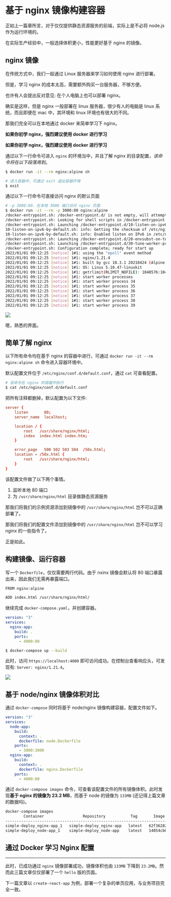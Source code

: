 # 基于 nginx 镜像构建容器

正如上一篇章所言，对于仅仅提供静态资源服务的前端，实际上是不必将 node.js 作为运行环境的。

在实际生产经验中，一般选择体积更小，性能更好基于 nginx 的镜像。

## nginx 镜像

在传统方式中，我们一般通过 Linux 服务器来学习如何使用 nginx 进行部署。

但是，学习 nginx 的成本太高，需要额外购买一台服务器，不够方便。

也许有人会提出反对意见: 在个人电脑上也可以部署 nginx。

确实是这样，但是 nginx 一般部署在 linux 服务器，很少有人的电脑是 linux 系统，而且即便在 mac 中，其环境和 linux 环境也有很大的不同。

那我们完全可以在本地通过 docker 来简单学习下 nginx。

**如果你初学 nginx，强烈建议使用 docker 进行学习**

**如果你初学 nginx，强烈建议使用 docker 进行学习**

通过以下一行命令可进入 `nginx` 的环境当中，并且了解 nginx 的目录配置，*该命令将在以下段落用到*。

``` bash
$ docker run -it --rm nginx:alpine sh

# 进入容器中，可通过 exit 退出容器环境
$ exit
```

通过以下一行命令可直接访问 nginx 的默认页面

``` bash
# -p 3000:80，在本地 3000 端口访问 nginx 页面
$ docker run -it --rm -p 3000:80 nginx:alpine
/docker-entrypoint.sh: /docker-entrypoint.d/ is not empty, will attempt to perform configuration
/docker-entrypoint.sh: Looking for shell scripts in /docker-entrypoint.d/
/docker-entrypoint.sh: Launching /docker-entrypoint.d/10-listen-on-ipv6-by-default.sh
10-listen-on-ipv6-by-default.sh: info: Getting the checksum of /etc/nginx/conf.d/default.conf
10-listen-on-ipv6-by-default.sh: info: Enabled listen on IPv6 in /etc/nginx/conf.d/default.conf
/docker-entrypoint.sh: Launching /docker-entrypoint.d/20-envsubst-on-templates.sh
/docker-entrypoint.sh: Launching /docker-entrypoint.d/30-tune-worker-processes.sh
/docker-entrypoint.sh: Configuration complete; ready for start up
2022/01/01 09:12:25 [notice] 1#1: using the "epoll" event method
2022/01/01 09:12:25 [notice] 1#1: nginx/1.21.4
2022/01/01 09:12:25 [notice] 1#1: built by gcc 10.3.1 20210424 (Alpine 10.3.1_git20210424) 
2022/01/01 09:12:25 [notice] 1#1: OS: Linux 5.10.47-linuxkit
2022/01/01 09:12:25 [notice] 1#1: getrlimit(RLIMIT_NOFILE): 1048576:1048576
2022/01/01 09:12:25 [notice] 1#1: start worker processes
2022/01/01 09:12:25 [notice] 1#1: start worker process 34
2022/01/01 09:12:25 [notice] 1#1: start worker process 35
2022/01/01 09:12:25 [notice] 1#1: start worker process 36
2022/01/01 09:12:25 [notice] 1#1: start worker process 37
2022/01/01 09:12:25 [notice] 1#1: start worker process 38
2022/01/01 09:12:25 [notice] 1#1: start worker process 39

```

![](https://cdn.jsdelivr.net/gh/shfshanyue/assets/2022-01-01/clipboard-2503.ad02e7.webp)

嗯，熟悉的界面。

## 简单了解 nginx

以下所有命令均在基于 nginx 的容器中进行，可通过 `docker run -it --rm nginx:alpine sh` 命令进入容器环境中。

默认配置文件位于 `/etc/nginx/conf.d/default.conf`，通过 `cat` 可查看配置。

``` bash
# 该命令在 nginx 的容器中执行
$ cat /etc/nginx/conf.d/default.conf
```

把所有注释都删掉，默认配置为以下文件:

``` conf
server {
    listen       80;
    server_name  localhost;

    location / {
        root   /usr/share/nginx/html;
        index  index.html index.htm;
    }

    error_page   500 502 503 504  /50x.html;
    location = /50x.html {
        root   /usr/share/nginx/html;
    }
}
```

该配置文件做了以下两个事情。

1. 监听本地 80 端口
1. 为 `/usr/share/nginx/html` 目录做静态资源服务

那我们将我们的示例资源添加到镜像中的 `/usr/share/nginx/html` 岂不可以正确部署了。

那我们将我们的配置文件添加到镜像中的 `/usr/share/nginx/html` 岂不可以学习 nginx 的一些指令了。

正是如此。

## 构建镜像、运行容器

写一个 `Dockerfile`，仅仅需要两行代码。由于 nxinx 镜像会默认将 80 端口暴露出来，因此我们无需再暴露端口。

``` bash
FROM nginx:alpine

ADD index.html /usr/share/nginx/html/
```

继续完成 `docker-compose.yaml`，并创建容器。

``` yaml
version: "3"
services:
  nginx-app:
    build: .
    ports:
      - 4000:80
```

``` bash
$ docker-compose up --build
```

此时，访问 `https://localhost:4000` 即可访问成功。在控制台查看响应头，可发现有: `Server: nginx/1.21.4`。

![](https://cdn.jsdelivr.net/gh/shfshanyue/assets/2022-01-02/clipboard-6010.941d93.webp)

## 基于 node/nginx 镜像体积对比

通过 `docker-compose` 同时将基于 node/nginx 镜像构建容器，配置文件如下。

``` yaml
version: "3"
services:
  node-app:
    build:
      context: .
      dockerfile: node.Dockerfile
    ports:
      - 3000:3000
  nginx-app:
    build:
      context: .
      dockerfile: nginx.Dockerfile
    ports:
      - 4000:80
```

通过 `docker-compose images` 命令，可查看该配置文件的所有镜像体积。此时发现**基于 nginx 的镜像为 23.2 MB**，而基于 node 的镜像为 `133MB` (还记得上篇文章的数据吗)。

``` bash
docker-compose images
        Container                 Repository           Tag       Image Id      Size
-------------------------------------------------------------------------------------
simple-deploy_nginx-app_1   simple-deploy_nginx-app   latest   62f362825a0a   23.2 MB
simple-deploy_node-app_1    simple-deploy_node-app    latest   14054cb0f1d8   133 MB
```

## 通过 Docker 学习 Nginx 配置

---

此时，已成功通过 `nginx` 镜像部署成功，镜像体积也由 `133MB` 下降到 `23.2MB`。然而此三篇文章仅仅部署了一个 `hello` 版的页面。

下一篇文章以 `create-react-app` 为例，部署一个复杂的单页应用，与业务项目完全一致。